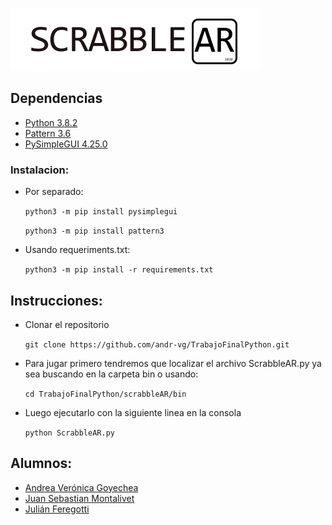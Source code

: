 ![Logo](https://github.com/andr-vg/TrabajoFinalPython/blob/master/TrabajoFinalPython/scrabbleAR/lib/media/Logo.png?raw=true)

## Dependencias
-    [Python 3.8.2](https://www.python.org/downloads/)
-    [Pattern 3.6](https://github.com/clips/pattern#installation)
-    [PySimpleGUI 4.25.0](https://github.com/PySimpleGUI)

### Instalacion:
- Por separado:

  `python3 -m pip install pysimplegui`
  

  `python3 -m pip install pattern3`

- Usando requeriments.txt:

  `python3 -m pip install -r requirements.txt`

## Instrucciones:
- Clonar el repositorio

  `git clone https://github.com/andr-vg/TrabajoFinalPython.git`
 
- Para jugar primero tendremos que localizar el archivo ScrabbleAR.py ya sea buscando en la carpeta bin o usando:
  
    `cd TrabajoFinalPython/scrabbleAR/bin`
- Luego ejecutarlo con la siguiente linea en la consola
    
    `python ScrabbleAR.py`
  
  
## Alumnos: 
*  [Andrea Verónica Goyechea](https://github.com/andr-vg)
*  [Juan Sebastian Montalivet](https://github.com/juan4171)
*  [Julián Feregotti](https://github.com/julianfere)
